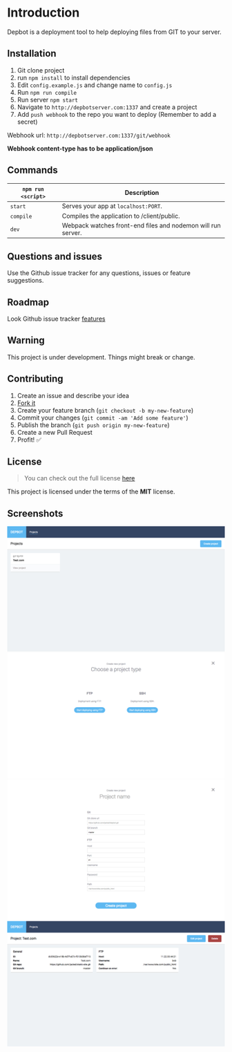 # Introduction

Depbot is a deployment tool to help deploying files from GIT to your server.

## Installation

1. Git clone project
2. run `npm install` to install dependencies
3. Edit `config.example.js` and change name to `config.js`
4. Run `npm run compile`
5. Run server `npm start`
6. Navigate to `http://depbotserver.com:1337` and create a project
7. Add `push webhook` to the repo you want to deploy (Remember to add a secret)

Webhook url: `http://depbotserver.com:1337/git/webhook`

**Webhook content-type has to be application/json**

## Commands

|`npm run <script>`|Description|
|------------------|-----------|
|`start`|Serves your app at `localhost:PORT`.|
|`compile`|Compiles the application to /client/public.|
|`dev`|Webpack watches front-end files and nodemon will run server.|

## Questions and issues

Use the Github issue tracker for any questions, issues or feature suggestions.

## Roadmap
 
Look Github issue tracker [features](https://github.com/jacted/depbot/issues?q=is%3Aissue+is%3Aopen+label%3Afeature)

## Warning

This project is under development. Things might break or change.

## Contributing

1. Create an issue and describe your idea
2. [Fork it](https://github.com/jacted/depbot/fork)
3. Create your feature branch (`git checkout -b my-new-feature`)
4. Commit your changes (`git commit -am 'Add some feature'`)
5. Publish the branch (`git push origin my-new-feature`)
6. Create a new Pull Request
7. Profit! :white_check_mark:

## License
>You can check out the full license [here](https://github.com/jacted/depbot/blob/master/LICENSE)

This project is licensed under the terms of the **MIT** license.

## Screenshots

![Projects view](https://raw.githubusercontent.com/jacted/depbot/master/screenshots/projects.png "Projects view")
![Projects create step 1](https://raw.githubusercontent.com/jacted/depbot/master/screenshots/create-project-step1.png "Projects create step 1")
![Projects create step 2](https://raw.githubusercontent.com/jacted/depbot/master/screenshots/create-project-step2.png "Projects create step 2")
![Project view](https://raw.githubusercontent.com/jacted/depbot/master/screenshots/view-project.png "Project view")